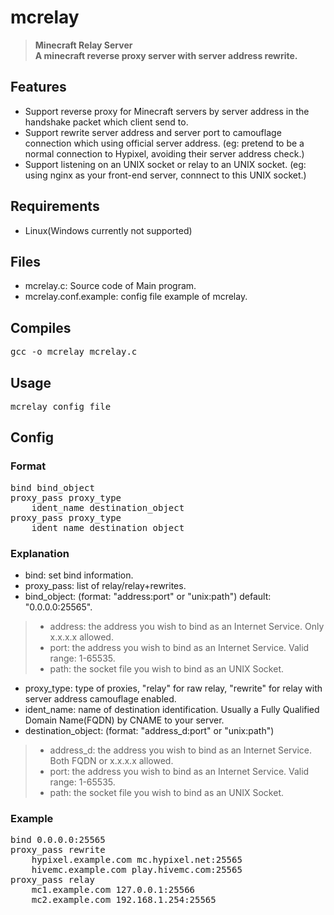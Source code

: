 # mcrelay
>**Minecraft Relay Server**<br/>
>**A minecraft reverse proxy server with server address rewrite.**<br/>

## Features
* Support reverse proxy for Minecraft servers by server address in the handshake packet which client send to.
* Support rewrite server address and server port to camouflage connection which using official server address. (eg: pretend to be a normal connection to Hypixel, avoiding their server address check.)
* Support listening on an UNIX socket or relay to an UNIX socket. (eg: using nginx as your front-end server, connnect to this UNIX socket.)

## Requirements
* Linux(Windows currently not supported)

## Files
* mcrelay.c: Source code of Main program.
* mcrelay.conf.example: config file example of mcrelay.

## Compiles
<pre>
gcc -o mcrelay mcrelay.c
</pre>

## Usage
<pre>
mcrelay config_file
</pre>

## Config
### Format
<pre>
bind bind_object
proxy_pass proxy_type
	ident_name destination_object
proxy_pass proxy_type
	ident_name destination_object
</pre>
### Explanation
* bind: set bind information.
* proxy_pass: list of relay/relay+rewrites.
* bind_object: (format: "address:port" or "unix:path") default: "0.0.0.0:25565".
>* address: the address you wish to bind as an Internet Service. Only x.x.x.x allowed.
>* port: the address you wish to bind as an Internet Service. Valid range: 1-65535.
>* path: the socket file you wish to bind as an UNIX Socket.
* proxy_type: type of proxies, "relay" for raw relay, "rewrite" for relay with server address camouflage enabled.
* ident_name: name of destination identification. Usually a Fully Qualified Domain Name(FQDN) by CNAME to your server.
* destination_object: (format: "address_d:port" or "unix:path")
>* address_d: the address you wish to bind as an Internet Service. Both FQDN or x.x.x.x allowed.
>* port: the address you wish to bind as an Internet Service. Valid range: 1-65535.
>* path: the socket file you wish to bind as an UNIX Socket.
### Example
<pre>
bind 0.0.0.0:25565
proxy_pass rewrite
	hypixel.example.com mc.hypixel.net:25565
	hivemc.example.com play.hivemc.com:25565
proxy_pass relay
	mc1.example.com 127.0.0.1:25566
	mc2.example.com 192.168.1.254:25565
</pre>
